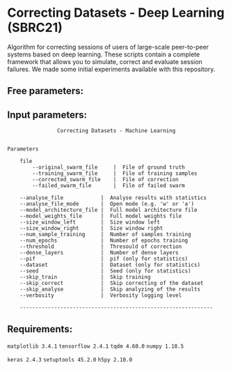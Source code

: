 # Correcting Datasets - Deep Learning (SBRC21)

Algorithm for correcting sessions of users of large-scale peer-to-peer systems based on deep learning.
These scripts contain a complete framework that allows you to simulate, correct and evaluate session failures.
We made some initial experiments available with this repository.

## Free parameters:




## Input parameters:

                    Correcting Datasets - Machine Learning


    Parameters
        
        file
            --original_swarm_file     |  File of ground truth
            --training_swarm_file     |  File of training samples
            --corrected_swarm_file    |  File of correction
            --failed_swarm_file       |  File of failed swarm
        
        --analyse_file            |  Analyse results with statistics
        --analyse_file_mode       |  Open mode (e.g. 'w' or 'a')
        --model_architecture_file |  Full model architecture file
        --model_weights_file      |  Full model weights file
        --size_window_left        |  Size window left
        --size_window_right       |  Size window right
        --num_sample_training     |  Number of samples training
        --num_epochs              |  Number of epochs training
        --threshold               |  Thresould of correction
        --dense_layers            |  Number of dense layers
        --pif                     |  pif (only for statistics)
        --dataset                 |  Dataset (only for statistics)
        --seed                    |  Seed (only for statistics)
        --skip_train              |  Skip training
        --skip_correct            |  Skip correcting of the dataset
        --skip_analyse            |  Skip analyzing of the results
        --verbosity               |  Verbosity logging level 

        --------------------------------------------------------------


## Requirements:

`matplotlib 3.4.1`
`tensorflow 2.4.1`
`tqdm 4.60.0`
`numpy 1.18.5`

`keras 2.4.3`
`setuptools 45.2.0`
`h5py 2.10.0`

